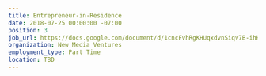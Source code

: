 ```yaml
---
title: Entrepreneur-in-Residence
date: 2018-07-25 00:00:00 -07:00
position: 3
job_url: https://docs.google.com/document/d/1cncFvhRgKHUqxdvnSiqv7B-ihHEQq0mr2zlrpmqnGqA/edit
organization: New Media Ventures
employment_type: Part Time
location: TBD
---
```


